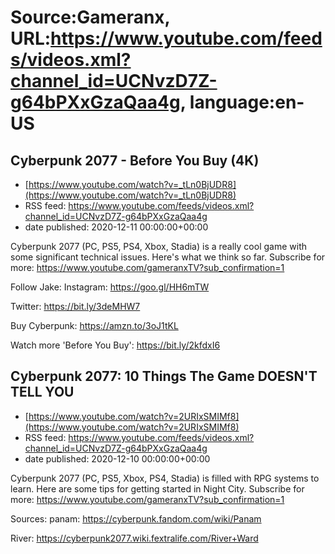 # Source:Gameranx, URL:https://www.youtube.com/feeds/videos.xml?channel_id=UCNvzD7Z-g64bPXxGzaQaa4g, language:en-US

## Cyberpunk 2077 - Before You Buy (4K)
 - [https://www.youtube.com/watch?v=_tLn0BjUDR8](https://www.youtube.com/watch?v=_tLn0BjUDR8)
 - RSS feed: https://www.youtube.com/feeds/videos.xml?channel_id=UCNvzD7Z-g64bPXxGzaQaa4g
 - date published: 2020-12-11 00:00:00+00:00

Cyberpunk 2077 (PC, PS5, PS4, Xbox, Stadia) is a really cool game with some significant technical issues. Here's what we think so far.
Subscribe for more: https://www.youtube.com/gameranxTV?sub_confirmation=1

Follow Jake: 
Instagram: https://goo.gl/HH6mTW

Twitter: https://bit.ly/3deMHW7



Buy Cyberpunk: https://amzn.to/3oJ1tKL


Watch more 'Before You Buy': https://bit.ly/2kfdxI6

## Cyberpunk 2077: 10 Things The Game DOESN'T TELL YOU
 - [https://www.youtube.com/watch?v=2URIxSMIMf8](https://www.youtube.com/watch?v=2URIxSMIMf8)
 - RSS feed: https://www.youtube.com/feeds/videos.xml?channel_id=UCNvzD7Z-g64bPXxGzaQaa4g
 - date published: 2020-12-10 00:00:00+00:00

Cyberpunk 2077 (PC, PS5, Xbox, PS4, Stadia) is filled with RPG systems to learn. Here are some tips for getting started in Night City.
Subscribe for more: https://www.youtube.com/gameranxTV?sub_confirmation=1

Sources:
panam: https://cyberpunk.fandom.com/wiki/Panam

River: https://cyberpunk2077.wiki.fextralife.com/River+Ward

